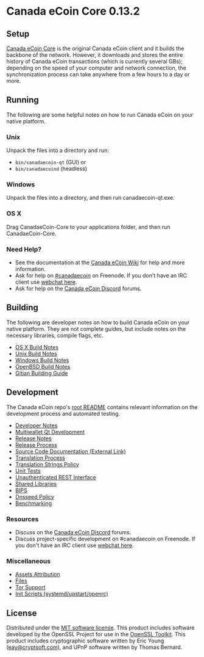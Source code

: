 Canada eCoin Core 0.13.2
=====================

Setup
---------------------
[Canada eCoin Core](http://canadaecoin.ca/en/download) is the original Canada eCoin client and it builds the backbone of the network. However, it downloads and stores the entire history of Canada eCoin transactions (which is currently several GBs); depending on the speed of your computer and network connection, the synchronization process can take anywhere from a few hours to a day or more.

Running
---------------------
The following are some helpful notes on how to run Canada eCoin on your native platform.

### Unix

Unpack the files into a directory and run:

- `bin/canadaecoin-qt` (GUI) or
- `bin/canadaecoind` (headless)

### Windows

Unpack the files into a directory, and then run canadaecoin-qt.exe.

### OS X

Drag CanadaeCoin-Core to your applications folder, and then run CanadaeCoin-Core.

### Need Help?

* See the documentation at the [Canada eCoin Wiki](https://github.com/canada-ecoin/ecoincore/wiki)
for help and more information.
* Ask for help on [#canadaecoin](http://webchat.freenode.net?channels=canadaecoin) on Freenode. If you don't have an IRC client use [webchat here](http://webchat.freenode.net?channels=canadaecoin).
* Ask for help on the [Canada eCoin Discord](https://discord.gg/URGHYUq) forums.

Building
---------------------
The following are developer notes on how to build Canada eCoin on your native platform. They are not complete guides, but include notes on the necessary libraries, compile flags, etc.

- [OS X Build Notes](build-osx.md)
- [Unix Build Notes](build-unix.md)
- [Windows Build Notes](build-windows.md)
- [OpenBSD Build Notes](build-openbsd.md)
- [Gitian Building Guide](gitian-building.md)

Development
---------------------
The Canada eCoin repo's [root README](/README.md) contains relevant information on the development process and automated testing.

- [Developer Notes](developer-notes.md)
- [Multiwallet Qt Development](multiwallet-qt.md)
- [Release Notes](release-notes.md)
- [Release Process](release-process.md)
- [Source Code Documentation (External Link)](https://dev.visucore.com/bitcoin/doxygen/)
- [Translation Process](translation_process.md)
- [Translation Strings Policy](translation_strings_policy.md)
- [Unit Tests](unit-tests.md)
- [Unauthenticated REST Interface](REST-interface.md)
- [Shared Libraries](shared-libraries.md)
- [BIPS](bips.md)
- [Dnsseed Policy](dnsseed-policy.md)
- [Benchmarking](benchmarking.md)

### Resources
* Discuss on the [Canada eCoin Discord](https://discord.gg/URGHYUq) forums.
* Discuss project-specific development on #canadaecoin on Freenode. If you don't have an IRC client use [webchat here](http://webchat.freenode.net/?channels=canadaecoin).

### Miscellaneous
- [Assets Attribution](assets-attribution.md)
- [Files](files.md)
- [Tor Support](tor.md)
- [Init Scripts (systemd/upstart/openrc)](init.md)

License
---------------------
Distributed under the [MIT software license](http://www.opensource.org/licenses/mit-license.php).
This product includes software developed by the OpenSSL Project for use in the [OpenSSL Toolkit](https://www.openssl.org/). This product includes
cryptographic software written by Eric Young ([eay@cryptsoft.com](mailto:eay@cryptsoft.com)), and UPnP software written by Thomas Bernard.

